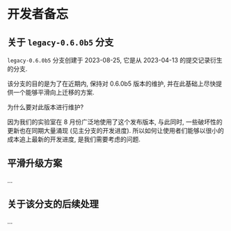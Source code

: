 # 开发者备忘

## 关于 `legacy-0.6.0b5` 分支

`legacy-0.6.0b5` 分支创建于 2023-08-25, 它是从 2023-04-13 的提交记录衍生的分支.

该分支的目的是为了在近期内, 保持对 0.6.0b5 版本的维护, 并在此基础上尽快提供一个能够平滑向上迁移的方案.

为什么要对此版本进行维护?

因为我们的实验室在 8 月份广泛地使用了这个发布版本, 与此同时, 一些破坏性的更新也在同期大量涌现 (见主分支的开发进度). 所以如何让使用者们能够以很小的成本追上最新的开发进度, 是我们需要考虑的问题.

## 平滑升级方案

...

## 关于该分支的后续处理

...
